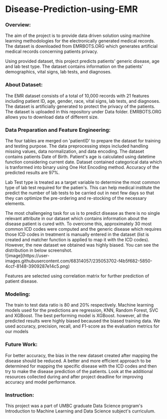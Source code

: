 # Disease-Prediction-using-EMR
### Overview:
The aim of the project is to provide data driven solution using machine learning methodologies for the electronically generated medical records. The dataset is
downloaded from EMRBOTS.ORG which generates artificial medical records concerning patients privacy. 
<p> Using provided dataset, this project predicts patients' generic disease, age and lab test type. The dataset contains information on the patients' 
demographics, vital signs, lab tests, and diagnoses.

### About Dataset:
The EMR dataset consists of a total of 10,000 records with 21 features including patient ID, age, gender, race, vital signs, lab tests, and diagnoses. 
The dataset is artificially generated to protect the privacy of the patients. The dataset is uploaded in this repository under Data folder. EMRBOTS.ORG allows you 
to download data of different size.

### Data Preparation and Feature Engineering:
The four tables are merged on 'patientID' to prepare the dataset for training and testing purpose. The data preprocessing steps included handling missing 
values, data normalization, and data encoding. The dataset contains patients Date of Birth. Patient's age is calculated using datetime function considering current 
date. Dataset contained categorical data which is tranformed into binary using One Hot Encoding method. Accuracy of the predicted results are 97%.
<p> Lab Test type is treated as a target variable to determine the most common type of lab test required for the patien's. This can help medical institute the predict 
the number of lab tests to be carried out in next few days so that they can optimize the pre-ordering and re-stocking of the necessary elements.
<p> The most challengeing task for us is to predict disease as there is no single relevant attribute in our dataset which contains information about the disease patient
is cured with. To overcome this, approximately 30 most common ICD codes were computed and the generic disease which requires those ICD codes in treatment is manually 
entered in the dataset (list is created and matcher function is applied to map it with the ICD codes). However, the new dataset we obtained was highly biased. You can see
the distribution in below screenshot. 
<br> ![image](https://user-images.githubusercontent.com/68314057/235053702-f4b5f682-5850-4ccf-8148-3909287e14c5.png) </br>
<p> Features are selected using correlation matrix for further prediction of patient disease. 

### Modeling:
The train to test data ratio is 80 and 20% respectively. Machine learning models used for the predictions are regression, KNN, Random Forest, SVC and XGBoost. The 
best performing model is XGBoost. however, all the predicted results were highly biased becaused the biased training data. We used accuracy, precision, recall, and 
F1-score as the evaluation metrics for our models

### Future Work:
For better accuracy, the bias in the new dataset created after mapping the disease should be reduced. A better and more efficient approach to be determined for
mapping the specific disease with the ICD codes and then try to make the disease prediction of the patients. Look at the additional resources collected during and after
project deadline for improving accuracy and model performance.

### Instruction:
This project was a part of UMBC graduate Data Science program's Introduction to Machine Learning and Data Science subject's curriculum. 
